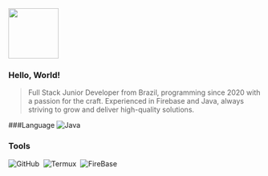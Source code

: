 <img width="100" src="https://drive.google.com/uc?export=view&id=1kLl-Fg2dzmdxg-OIVFlzYlJkzhfygzJi"/>

### Hello, World!
<blockquote>Full Stack Junior Developer from Brazil, programming since 2020 with a passion for the craft. Experienced in Firebase and Java, always striving to grow and deliver high-quality solutions.</blockquote>

###Language
![Java](https://img.shields.io/badge/Java-ED8B00?style=for-the-badge&logo=openjdk&logoColor=white)&nbsp;

### Tools
![GitHub](https://img.shields.io/badge/-GitHub-0D1117?style=for-the-badge&logo=github&labelColor=0D1117)&nbsp;
![Termux](https://img.shields.io/badge/Termux-0D1117?style=for-the-badge&logo=termux&logoColor=white&logo=data:image/png;base64,iVBORw0KGgoAAAANSUhEUgAAACAAAAAgCAYAAABzenr0AAABeElEQVRYR+2XS07DQAyFf3ZsM8BlJsk7oDYSuAzJ9KBqEjOjkEfkB3IDklPgbdS6N3OXnoI5i9aXHt+GGmL9z9FOi0+YYiV6wF+wWcJeI9NVOkUzpDbDmf6UAZ51i43Urcpr9SEFHLFj5E6O2fUgzDHR7p0u9GbjGNGHbYJOr1RJ20wCj5p0XMk8QbRpRclP8shumXQnt3aE1vwPo8eTRKJXXojZZnFbK1N61Y9UE3CvKPboNwGnrjGwzq5Ky6JD/o6Zr3ygql+bRgDB96wK23DNn1Asz0fqPeMJfVLeehjDYq7HcPUY/1icYRHfQhWsbx8wlpPibgVjqyD0XtWoy4wdO5fX8Dd8TfZwtbPK/m3yZ2ekG7l/AXUk/NdTYAlr4k0yTkBMqAAAAAElFTkSuQmCC)&nbsp;
![FireBase](https://img.shields.io/badge/Firebase-Junior-_.svg?logo=firebase)&nbsp;
